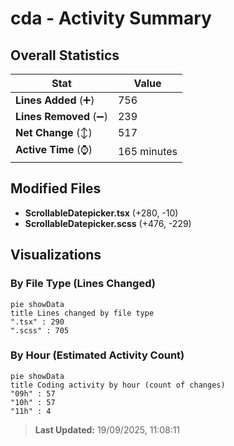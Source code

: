 # cda - Activity Summary 

## Overall Statistics

| Stat                   | Value                                                             |
| ---------------------- | ----------------------------------------------------------------- |
| **Lines Added** (➕)   | 756                                          |
| **Lines Removed** (➖) | 239                                        |
| **Net Change** (↕)    | 517                |
| **Active Time** (⌚)   | 165 minutes |


## Modified Files
- **ScrollableDatepicker.tsx** (+280, -10)
- **ScrollableDatepicker.scss** (+476, -229)

## Visualizations

### By File Type (Lines Changed)

```mermaid
pie showData
title Lines changed by file type
".tsx" : 290
".scss" : 705
```

### By Hour (Estimated Activity Count)

```mermaid
pie showData
title Coding activity by hour (count of changes)
"09h" : 57
"10h" : 57
"11h" : 4
```


> **Last Updated:** 19/09/2025, 11:08:11